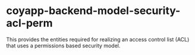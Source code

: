 # coyapp-backend-model-security-acl-perm

This provides the entities required for realizing an access control list (ACL)
that uses a permissions based security model.
